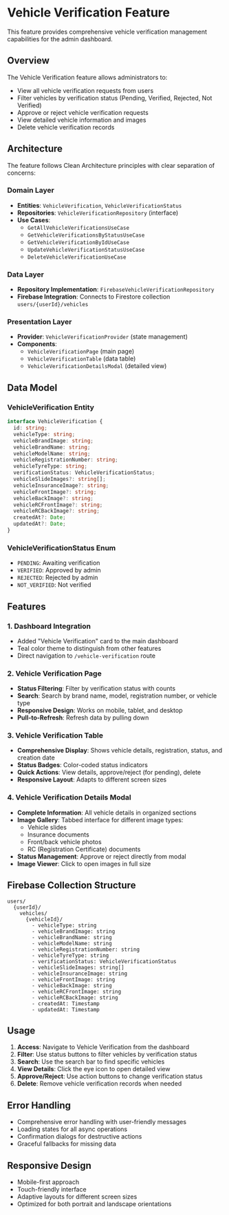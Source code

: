 # Vehicle Verification Feature

This feature provides comprehensive vehicle verification management capabilities for the admin dashboard.

## Overview

The Vehicle Verification feature allows administrators to:
- View all vehicle verification requests from users
- Filter vehicles by verification status (Pending, Verified, Rejected, Not Verified)
- Approve or reject vehicle verification requests
- View detailed vehicle information and images
- Delete vehicle verification records

## Architecture

The feature follows Clean Architecture principles with clear separation of concerns:

### Domain Layer
- **Entities**: `VehicleVerification`, `VehicleVerificationStatus`
- **Repositories**: `VehicleVerificationRepository` (interface)
- **Use Cases**: 
  - `GetAllVehicleVerificationsUseCase`
  - `GetVehicleVerificationsByStatusUseCase`
  - `GetVehicleVerificationByIdUseCase`
  - `UpdateVehicleVerificationStatusUseCase`
  - `DeleteVehicleVerificationUseCase`

### Data Layer
- **Repository Implementation**: `FirebaseVehicleVerificationRepository`
- **Firebase Integration**: Connects to Firestore collection `users/{userId}/vehicles`

### Presentation Layer
- **Provider**: `VehicleVerificationProvider` (state management)
- **Components**:
  - `VehicleVerificationPage` (main page)
  - `VehicleVerificationTable` (data table)
  - `VehicleVerificationDetailsModal` (detailed view)

## Data Model

### VehicleVerification Entity
```typescript
interface VehicleVerification {
  id: string;
  vehicleType: string;
  vehicleBrandImage: string;
  vehicleBrandName: string;
  vehicleModelName: string;
  vehicleRegistrationNumber: string;
  vehicleTyreType: string;
  verificationStatus: VehicleVerificationStatus;
  vehicleSlideImages?: string[];
  vehicleInsuranceImage?: string;
  vehicleFrontImage?: string;
  vehicleBackImage?: string;
  vehicleRCFrontImage?: string;
  vehicleRCBackImage?: string;
  createdAt?: Date;
  updatedAt?: Date;
}
```

### VehicleVerificationStatus Enum
- `PENDING`: Awaiting verification
- `VERIFIED`: Approved by admin
- `REJECTED`: Rejected by admin
- `NOT_VERIFIED`: Not verified

## Features

### 1. Dashboard Integration
- Added "Vehicle Verification" card to the main dashboard
- Teal color theme to distinguish from other features
- Direct navigation to `/vehicle-verification` route

### 2. Vehicle Verification Page
- **Status Filtering**: Filter by verification status with counts
- **Search**: Search by brand name, model, registration number, or vehicle type
- **Responsive Design**: Works on mobile, tablet, and desktop
- **Pull-to-Refresh**: Refresh data by pulling down

### 3. Vehicle Verification Table
- **Comprehensive Display**: Shows vehicle details, registration, status, and creation date
- **Status Badges**: Color-coded status indicators
- **Quick Actions**: View details, approve/reject (for pending), delete
- **Responsive Layout**: Adapts to different screen sizes

### 4. Vehicle Verification Details Modal
- **Complete Information**: All vehicle details in organized sections
- **Image Gallery**: Tabbed interface for different image types:
  - Vehicle slides
  - Insurance documents
  - Front/back vehicle photos
  - RC (Registration Certificate) documents
- **Status Management**: Approve or reject directly from modal
- **Image Viewer**: Click to open images in full size

## Firebase Collection Structure

```
users/
  {userId}/
    vehicles/
      {vehicleId}/
        - vehicleType: string
        - vehicleBrandImage: string
        - vehicleBrandName: string
        - vehicleModelName: string
        - vehicleRegistrationNumber: string
        - vehicleTyreType: string
        - verificationStatus: VehicleVerificationStatus
        - vehicleSlideImages: string[]
        - vehicleInsuranceImage: string
        - vehicleFrontImage: string
        - vehicleBackImage: string
        - vehicleRCFrontImage: string
        - vehicleRCBackImage: string
        - createdAt: Timestamp
        - updatedAt: Timestamp
```

## Usage

1. **Access**: Navigate to Vehicle Verification from the dashboard
2. **Filter**: Use status buttons to filter vehicles by verification status
3. **Search**: Use the search bar to find specific vehicles
4. **View Details**: Click the eye icon to open detailed view
5. **Approve/Reject**: Use action buttons to change verification status
6. **Delete**: Remove vehicle verification records when needed

## Error Handling

- Comprehensive error handling with user-friendly messages
- Loading states for all async operations
- Confirmation dialogs for destructive actions
- Graceful fallbacks for missing data

## Responsive Design

- Mobile-first approach
- Touch-friendly interface
- Adaptive layouts for different screen sizes
- Optimized for both portrait and landscape orientations
